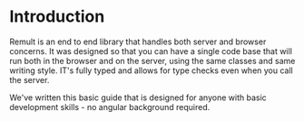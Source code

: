 # Introduction 

Remult is an end to end library that handles both server and browser concerns. It was designed so that you can have a single code base that will run both in the browser and on the server, using the same classes and same writing style. IT's fully typed and allows for type checks even when you call the server.

We've written this basic guide that is designed for anyone with basic development skills - no angular background required.